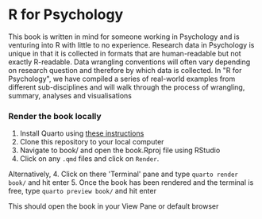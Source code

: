 # R for Psychology

<!-- badges: start -->

<!-- badges: end -->

This book is written in mind for someone working in Psychology and is venturing into R with little to no experience. Research data in Psychology is unique in that it is collected in formats that are human-readable but not exactly R-readable. Data wrangling conventions will often vary depending on research question and therefore by which data is collected. In "R for Psychology", we have compiled a series of real-world examples from different sub-disciplines and will walk through the process of wrangling, summary, analyses and visualisations

### Render the book locally

1. Install Quarto using [these instructions](https://quarto.org/docs/get-started/)
2. Clone this repository to your local computer
3. Navigate to  book/ and open the book.Rproj file using RStudio
4. Click on any `.qmd` files and click on `Render`. 

Alternatively,
4. Click on there 'Terminal' pane and type `quarto render book/` and hit enter
5. Once the book has been rendered and the terminal is free, type `quarto preview book/` and hit enter

This should open the book in your View Pane or default browser

